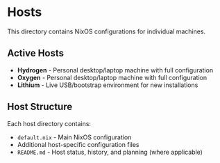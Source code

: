 # Hosts

This directory contains NixOS configurations for individual machines.

## Active Hosts

- **Hydrogen** - Personal desktop/laptop machine with full configuration
- **Oxygen** - Personal desktop/laptop machine with full configuration
- **Lithium** - Live USB/bootstrap environment for new installations

## Host Structure

Each host directory contains:
- `default.nix` - Main NixOS configuration
- Additional host-specific configuration files
- `README.md` - Host status, history, and planning (where applicable)

